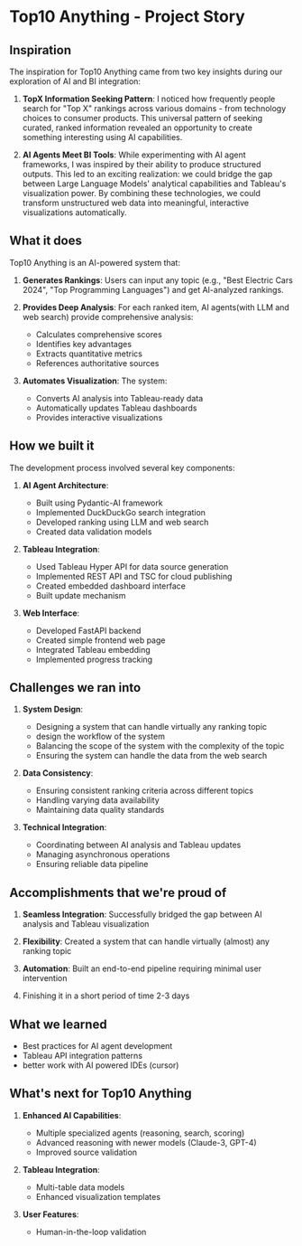 # Top10 Anything - Project Story

## Inspiration

The inspiration for Top10 Anything came from two key insights during our exploration of AI and BI integration:

1. **TopX Information Seeking Pattern**: I noticed how frequently people search for "Top X" rankings across various domains - from technology choices to consumer products. This universal pattern of seeking curated, ranked information revealed an opportunity to create something interesting using AI capabilities.

2. **AI Agents Meet BI Tools**: While experimenting with AI agent frameworks, I was inspired by their ability to produce structured outputs. This led to an exciting realization: we could bridge the gap between Large Language Models' analytical capabilities and Tableau's visualization power. By combining these technologies, we could transform unstructured web data into meaningful, interactive visualizations automatically.


## What it does

Top10 Anything is an AI-powered system that:

1. **Generates Rankings**: Users can input any topic (e.g., "Best Electric Cars 2024", "Top Programming Languages") and get AI-analyzed rankings.

2. **Provides Deep Analysis**: For each ranked item, AI agents(with LLM and web search) provide comprehensive analysis:
   - Calculates comprehensive scores
   - Identifies key advantages
   - Extracts quantitative metrics
   - References authoritative sources

3. **Automates Visualization**: The system:
   - Converts AI analysis into Tableau-ready data
   - Automatically updates Tableau dashboards
   - Provides interactive visualizations


## How we built it

The development process involved several key components:

1. **AI Agent Architecture**:
   - Built using Pydantic-AI framework
   - Implemented DuckDuckGo search integration
   - Developed ranking using LLM and web search
   - Created data validation models

2. **Tableau Integration**:
   - Used Tableau Hyper API for data source generation
   - Implemented REST API and TSC for cloud publishing
   - Created embedded dashboard interface
   - Built update mechanism

3. **Web Interface**:
   - Developed FastAPI backend
   - Created simple frontend web page
   - Integrated Tableau embedding
   - Implemented progress tracking

## Challenges we ran into

1. **System Design**:
   - Designing a system that can handle virtually any ranking topic
   - design the workflow of the system
   - Balancing the scope of the system with the complexity of the topic
   - Ensuring the system can handle the data from the web search

2. **Data Consistency**:
   - Ensuring consistent ranking criteria across different topics
   - Handling varying data availability
   - Maintaining data quality standards

3. **Technical Integration**:
   - Coordinating between AI analysis and Tableau updates
   - Managing asynchronous operations
   - Ensuring reliable data pipeline


## Accomplishments that we're proud of

1. **Seamless Integration**: Successfully bridged the gap between AI analysis and Tableau visualization

2. **Flexibility**: Created a system that can handle virtually (almost) any ranking topic 
   
3. **Automation**: Built an end-to-end pipeline requiring minimal user intervention

4. Finishing it in a short period of time 2-3 days


## What we learned

   - Best practices for AI agent development
   - Tableau API integration patterns
   - better work with AI powered IDEs (cursor)

## What's next for Top10 Anything

1. **Enhanced AI Capabilities**:
   - Multiple specialized agents (reasoning, search, scoring)
   - Advanced reasoning with newer models (Claude-3, GPT-4)
   - Improved source validation

2. **Tableau Integration**:
   - Multi-table data models
   - Enhanced visualization templates

3. **User Features**:
   - Human-in-the-loop validation